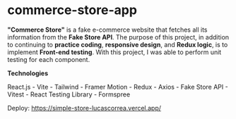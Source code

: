 # commerce-store-app

   <p className="font-Jost max-w-5xl text-xl font-light lg:text-2xl">
        <strong>"Commerce Store"</strong> is a fake
        e-commerce website that fetches all its information from the
        <strong >Fake Store API</strong>. The purpose
        of this project, in addition to continuing to
        <strong ">practice coding</strong>,
        <strong ">responsive design</strong>, and
        <strong >Redux logic</strong>, is to implement
        <strong >Front-end testing</strong>. With this
        project, I was able to perform unit testing for each component.
      </p>

<strong>Technologies</strong>

React.js - Vite - Tailwind - Framer Motion - Redux - Axios - Fake Store API - Vitest - React Testing Library - Formspree

Deploy:
https://simple-store-lucascorrea.vercel.app/
